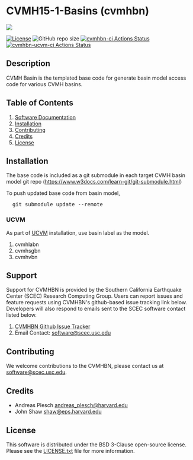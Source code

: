# CVMH15-1-Basins (cvmhbn)

<a href="https://github.com/sceccode/cvmhbn.git"><img src="https://github.com/sceccode/cvmhbn/wiki/images/cvmhbn_logo.png"></a>

[![License](https://img.shields.io/badge/License-BSD_3--Clause-blue.svg)](https://opensource.org/licenses/BSD-3-Clause)
![GitHub repo size](https://img.shields.io/github/repo-size/sceccode/cvmhbn)
[![cvmhbn-ci Actions Status](https://github.com/SCECcode/cvmhbn/workflows/cvmhbn-ci/badge.svg)](https://github.com/SCECcode/cvmhbn/actions)
[![cvmhbn-ucvm-ci Actions Status](https://github.com/SCECcode/cvmhbn/workflows/cvmhbn-ucvm-ci/badge.svg)](https://github.com/SCECcode/cvmhbn/actions)


## Description

CVMH Basin is the templated base code for generate basin model access code for various CVMH basins.   

## Table of Contents
1. [Software Documentation](https://github.com/SCECcode/cvmhbn/wiki)
2. [Installation](#installation)
4. [Contributing](#contributing)
5. [Credits](#credit)
6. [License](#license)

## Installation

The base code is included as a git submodule in each target CVMH basin model git repo
(https://www.w3docs.com/learn-git/git-submodule.html)

To push updated base code from basin model,

<pre>
  git submodule update --remote
</pre>


### UCVM

As part of [UCVM](https://github.com/SCECcode/ucvm) installation, use basin label as the model.

1. cvmhlabn
2. cvmhsgbn
3. cvmhvbn

## Support
Support for CVMHBN is provided by the Southern California Earthquake Center
(SCEC) Research Computing Group.  Users can report issues and feature requests 
using CVMHBN's github-based issue tracking link below. Developers will also 
respond to emails sent to the SCEC software contact listed below.
1. [CVMHBN Github Issue Tracker](https://github.com/SCECcode/cvmhbn/issues)
2. Email Contact: software@scec.usc.edu

## Contributing
We welcome contributions to the CVMHBN, please contact us at software@scec.usc.edu.

## Credits
* Andreas Plesch <andreas_plesch@harvard.edu>
* John Shaw <shaw@eps.harvard.edu>

## License
This software is distributed under the BSD 3-Clause open-source license.
Please see the [LICENSE.txt](LICENSE.txt) file for more information.

